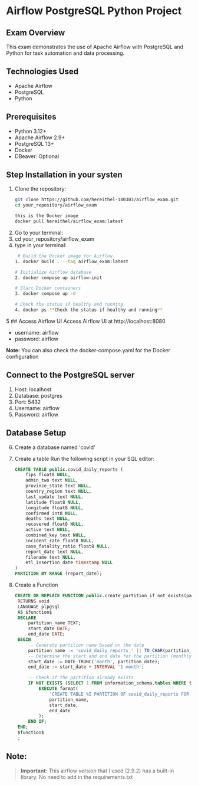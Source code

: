 # Airflow PostgreSQL Python Project

## Exam Overview

This exam demonstrates the use of Apache Airflow with PostgreSQL and Python for task automation and data processing.

## Technologies Used

- Apache Airflow
- PostgreSQL
- Python

## Prerequisites

- Python 3.12+
- Apache Airflow 2.9+
- PostgreSQL 13+
- Docker
- DBeaver: Optional

## Step Installation in your systen

1. Clone the repository:
   ```bash
   git clone https://github.com/hereithel-180303/airflow_exam.git
   cd your_repository/airflow_exam

   this is the Docker image 
   docker pull hereithel/airflow_exam:latest

2. Go to your terminal:
3. cd your_repository/airflow_exam
4. type in your terminal:
   ```bash
    # Build the Docker image for Airflow
   1. docker build . --tag airflow_exam:latest 
   
   # Initialize Airflow database
   2. docker compose up airflow-init
   
   # Start Docker containers
   3. docker compose up -d
   
   # Check the status if healthy and running
   4. docker ps **Check the status if healthy and running**

5 ## Access Airflow UI
Access Airflow UI at http://localhost:8080
- username: airflow
- password: airflow

**Note:** You can also check the docker-compose.yaml for the Docker configuration

## Connect to the PostgreSQL server
1. Host: localhost
2. Database: postgres
3. Port: 5432
4. Username: airflow
5. Password: airflow

## Database Setup

6. Create a database named 'covid'

7. Create a table
   Run the following script in your SQL editor:
   ```sql
   CREATE TABLE public.covid_daily_reports (
       fips float8 NULL,
       admin_two text NULL,
       province_state text NULL,
       country_region text NULL,
       last_update text NULL,
       latitude float8 NULL,
       longitude float8 NULL,
       confirmed int8 NULL,
       deaths text NULL,
       recovered float8 NULL,
       active text NULL,
       combined_key text NULL,
       incident_rate float8 NULL,
       case_fatality_ratio float8 NULL,
       report_date text NULL,
       filename text NULL,
       etl_insertion_date timestamp NULL
   )
   PARTITION BY RANGE (report_date);

8. Create a Function
   ```sql
   CREATE OR REPLACE FUNCTION public.create_partition_if_not_exists(partition_date date)
    RETURNS void
    LANGUAGE plpgsql
    AS $function$
    DECLARE
        partition_name TEXT;
        start_date DATE;
        end_date DATE;
    BEGIN
        -- Generate partition name based on the date
        partition_name := 'covid_daily_reports_' || TO_CHAR(partition_date, 'YYYY_MM');
        -- Determine the start and end date for the partition (monthly partitions)
        start_date := DATE_TRUNC('month', partition_date);
        end_date := start_date + INTERVAL '1 month';

        -- Check if the partition already exists
        IF NOT EXISTS (SELECT 1 FROM information_schema.tables WHERE table_name = partition_name) THEN
            EXECUTE format(
                'CREATE TABLE %I PARTITION OF covid_daily_reports FOR VALUES FROM (%L) TO (%L)',
                partition_name,
                start_date,
                end_date
            );
        END IF;
    END;
    $function$
    ;

## Note:
> **Important:** This airflow version that I used (2.9.2) has a built-in library. No need to add in the requirements.txt